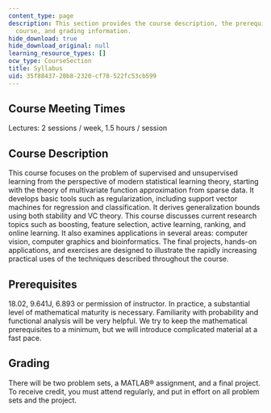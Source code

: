 ```yaml
---
content_type: page
description: This section provides the course description, the prerequisites for the
  course, and grading information.
hide_download: true
hide_download_original: null
learning_resource_types: []
ocw_type: CourseSection
title: Syllabus
uid: 35f88437-20b8-2320-cf78-522fc53cb599
---
```


Course Meeting Times
--------------------

Lectures: 2 sessions / week, 1.5 hours / session

Course Description
------------------

This course focuses on the problem of supervised and unsupervised learning from the perspective of modern statistical learning theory, starting with the theory of multivariate function approximation from sparse data. It develops basic tools such as regularization, including support vector machines for regression and classification. It derives generalization bounds using both stability and VC theory. This course discusses current research topics such as boosting, feature selection, active learning, ranking, and online learning. It also examines applications in several areas: computer vision, computer graphics and bioinformatics. The final projects, hands-on applications, and exercises are designed to illustrate the rapidly increasing practical uses of the techniques described throughout the course.

Prerequisites
-------------

18.02, 9.641J, 6.893 or permission of instructor. In practice, a substantial level of mathematical maturity is necessary. Familiarity with probability and functional analysis will be very helpful. We try to keep the mathematical prerequisites to a minimum, but we will introduce complicated material at a fast pace.

Grading
-------

There will be two problem sets, a MATLAB® assignment, and a final project. To receive credit, you must attend regularly, and put in effort on all problem sets and the project.